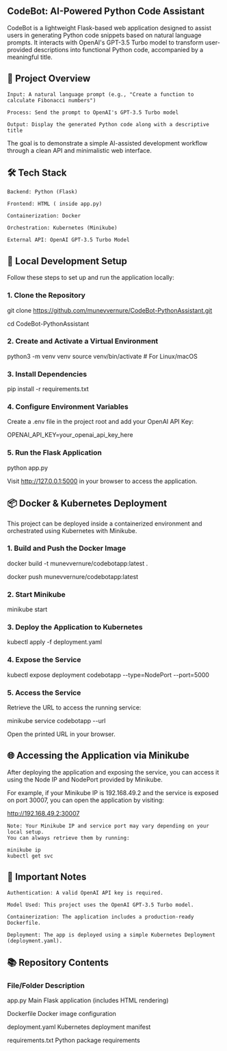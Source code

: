 ## CodeBot: AI-Powered Python Code Assistant

CodeBot is a lightweight Flask-based web application designed to assist users in generating Python code snippets based on natural language prompts.
It interacts with OpenAI's GPT-3.5 Turbo model to transform user-provided descriptions into functional Python code, accompanied by a meaningful title.

## 📖 Project Overview

    Input: A natural language prompt (e.g., "Create a function to calculate Fibonacci numbers")

    Process: Send the prompt to OpenAI's GPT-3.5 Turbo model

    Output: Display the generated Python code along with a descriptive title

The goal is to demonstrate a simple AI-assisted development workflow through a clean API and minimalistic web interface.

## 🛠️ Tech Stack

    Backend: Python (Flask)

    Frontend: HTML ( inside app.py)

    Containerization: Docker

    Orchestration: Kubernetes (Minikube)

    External API: OpenAI GPT-3.5 Turbo Model

## 🚀 Local Development Setup

Follow these steps to set up and run the application locally:
### 1. Clone the Repository

git clone https://github.com/munevvernure/CodeBot-PythonAssistant.git

cd CodeBot-PythonAssistant

### 2. Create and Activate a Virtual Environment

python3 -m venv venv
source venv/bin/activate       # For Linux/macOS

### 3. Install Dependencies

pip install -r requirements.txt

### 4. Configure Environment Variables

Create a .env file in the project root and add your OpenAI API Key:

OPENAI_API_KEY=your_openai_api_key_here

### 5. Run the Flask Application

python app.py

Visit http://127.0.0.1:5000 in your browser to access the application.

## 📦 Docker & Kubernetes Deployment

This project can be deployed inside a containerized environment and orchestrated using Kubernetes with Minikube.
### 1. Build and Push the Docker Image

docker build -t munevvernure/codebotapp:latest .

docker push munevvernure/codebotapp:latest

### 2. Start Minikube

minikube start

### 3. Deploy the Application to Kubernetes

kubectl apply -f deployment.yaml

### 4. Expose the Service

kubectl expose deployment codebotapp --type=NodePort --port=5000

### 5. Access the Service

Retrieve the URL to access the running service:

minikube service codebotapp --url

Open the printed URL in your browser.

## 🌐 Accessing the Application via Minikube

After deploying the application and exposing the service, you can access it using the Node IP and NodePort provided by Minikube.

For example, if your Minikube IP is 192.168.49.2 and the service is exposed on port 30007, you can open the application by visiting:

http://192.168.49.2:30007

    Note: Your Minikube IP and service port may vary depending on your local setup.
    You can always retrieve them by running:

    minikube ip
    kubectl get svc



## 📝 Important Notes

    Authentication: A valid OpenAI API key is required.

    Model Used: This project uses the OpenAI GPT-3.5 Turbo model.

    Containerization: The application includes a production-ready Dockerfile.

    Deployment: The app is deployed using a simple Kubernetes Deployment (deployment.yaml).

## 📚 Repository Contents
### File/Folder	Description
app.py	Main Flask application (includes HTML rendering)

Dockerfile	Docker image configuration

deployment.yaml	Kubernetes deployment manifest

requirements.txt	Python package requirements
